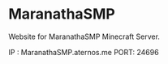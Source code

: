 # MaranathaSMP
Website for MaranathaSMP Minecraft Server.

IP  : MaranathaSMP.aternos.me
PORT: 24696
